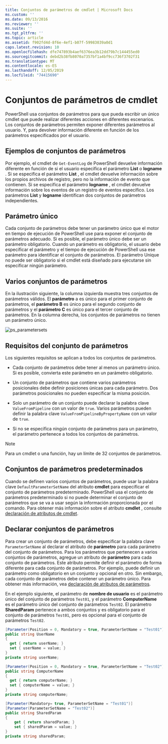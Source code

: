 ```yaml
---
title: Conjuntos de parámetros de cmdlet | Microsoft Docs
ms.custom: ''
ms.date: 09/13/2016
ms.reviewer: ''
ms.suite: ''
ms.tgt_pltfrm: ''
ms.topic: article
ms.assetid: f902fd4d-8f6e-4ef1-b07f-59983039a0d1
caps.latest.revision: 10
ms.openlocfilehash: dfe747893b4aef6376ea3b12dd79b7c144455ed0
ms.sourcegitcommit: debd2b38fb8070a7357bf1a4bf9cc736f3702f31
ms.translationtype: MT
ms.contentlocale: es-ES
ms.lasthandoff: 12/05/2019
ms.locfileid: "74415690"
---
```

# <a name="cmdlet-parameter-sets"></a>Conjuntos de parámetros de cmdlet

PowerShell usa conjuntos de parámetros para que pueda escribir un único cmdlet que puede realizar diferentes acciones en diferentes escenarios. Los conjuntos de parámetros permiten exponer diferentes parámetros al usuario. Y, para devolver información diferente en función de los parámetros especificados por el usuario.

## <a name="examples-of-parameter-sets"></a>Ejemplos de conjuntos de parámetros

Por ejemplo, el cmdlet de `Get-EventLog` de PowerShell devuelve información diferente en función de si el usuario especifica el parámetro **List** o **logname** . Si se especifica el parámetro **List** , el cmdlet devuelve información sobre los propios archivos de registro, pero no la información de evento que contienen. Si se especifica el parámetro **logname** , el cmdlet devuelve información sobre los eventos de un registro de eventos específico. Los parámetros **List** y **logname** identifican dos conjuntos de parámetros independientes.

## <a name="unique-parameter"></a>Parámetro único

Cada conjunto de parámetros debe tener un parámetro único que el motor en tiempo de ejecución de PowerShell use para exponer el conjunto de parámetros adecuado. Si es posible, el parámetro único debe ser un parámetro obligatorio. Cuando un parámetro es obligatorio, el usuario debe especificar el parámetro y el tiempo de ejecución de PowerShell usa ese parámetro para identificar el conjunto de parámetros. El parámetro Unique no puede ser obligatorio si el cmdlet está diseñado para ejecutarse sin especificar ningún parámetro.

## <a name="multiple-parameter-sets"></a>Varios conjuntos de parámetros

En la ilustración siguiente, la columna izquierda muestra tres conjuntos de parámetros válidos. El **parámetro** a es único para el primer conjunto de parámetros, el **parámetro B** es único para el segundo conjunto de parámetros y el **parámetro C** es único para el tercer conjunto de parámetros. En la columna derecha, los conjuntos de parámetros no tienen un parámetro único.

![ps_parametersets](../media/ps-parametersets.gif)

## <a name="parameter-set-requirements"></a>Requisitos del conjunto de parámetros

Los siguientes requisitos se aplican a todos los conjuntos de parámetros.

- Cada conjunto de parámetros debe tener al menos un parámetro único. Si es posible, convierta este parámetro en un parámetro obligatorio.

- Un conjunto de parámetros que contiene varios parámetros posicionales debe definir posiciones únicas para cada parámetro. Dos parámetros posicionales no pueden especificar la misma posición.

- Solo un parámetro de un conjunto puede declarar la palabra clave `ValueFromPipeline` con un valor de `true`.
  Varios parámetros pueden definir la palabra clave `ValueFromPipelineByPropertyName` con un valor de `true`.

- Si no se especifica ningún conjunto de parámetros para un parámetro, el parámetro pertenece a todos los conjuntos de parámetros.

> [!NOTE]
> Para un cmdlet o una función, hay un límite de 32 conjuntos de parámetros.

## <a name="default-parameter-sets"></a>Conjuntos de parámetros predeterminados

Cuando se definen varios conjuntos de parámetros, puede usar la palabra clave `DefaultParameterSetName` del atributo **cmdlet** para especificar el conjunto de parámetros predeterminado. PowerShell usa el conjunto de parámetros predeterminado si no puede determinar el conjunto de parámetros que se va a usar según la información proporcionada por el comando. Para obtener más información sobre el atributo **cmdlet** , consulte [declaración de atributos de cmdlet](./cmdlet-attribute-declaration.md).

## <a name="declaring-parameter-sets"></a>Declarar conjuntos de parámetros

Para crear un conjunto de parámetros, debe especificar la palabra clave `ParameterSetName` al declarar el atributo de **parámetro** para cada parámetro del conjunto de parámetros. Para los parámetros que pertenecen a varios conjuntos de parámetros, agregue un atributo de **parámetro** para cada conjunto de parámetros. Este atributo permite definir el parámetro de forma diferente para cada conjunto de parámetros. Por ejemplo, puede definir un parámetro como obligatorio en un conjunto y opcional en otro. Sin embargo, cada conjunto de parámetros debe contener un parámetro único. Para obtener más información, vea [declaración de atributos de parámetros](parameter-attribute-declaration.md).

En el ejemplo siguiente, el parámetro de **nombre de usuario** es el parámetro único del conjunto de parámetros `Test01`, y el parámetro **ComputerName** es el parámetro único del conjunto de parámetros `Test02`. El parámetro **SharedParam** pertenece a ambos conjuntos y es obligatorio para el conjunto de parámetros `Test01`, pero es opcional para el conjunto de parámetros `Test02`.

```csharp
[Parameter(Position = 0, Mandatory = true, ParameterSetName = "Test01")]
public string UserName
{
  get { return userName; }
  set { userName = value; }
}
private string userName;

[Parameter(Position = 0, Mandatory = true, ParameterSetName = "Test02")]
public string ComputerName
{
  get { return computerName; }
  set { computerName = value; }
}
private string computerName;

[Parameter(Mandatory= true, ParameterSetName = "Test01")]
[Parameter(ParameterSetName = "Test02")]
public string SharedParam
{
    get { return sharedParam; }
    set { sharedParam = value; }
}
private string sharedParam;
```
